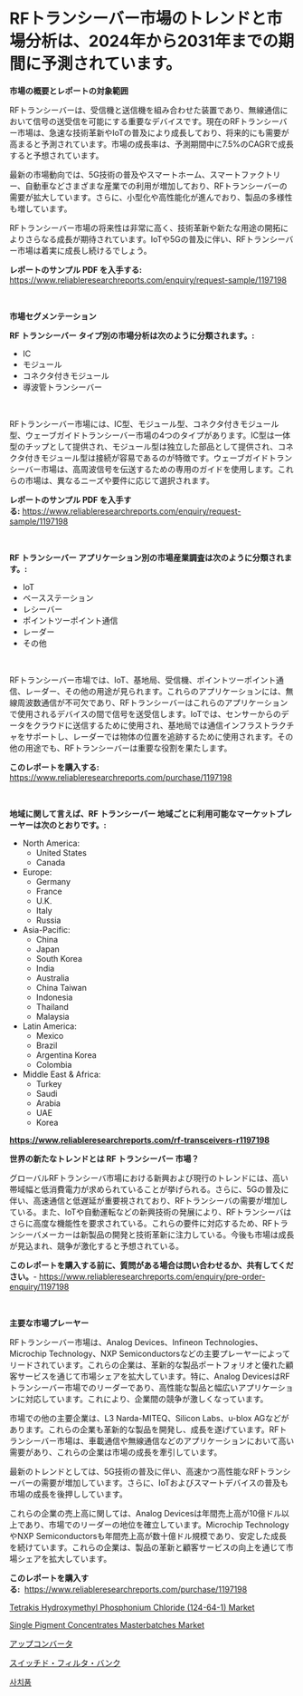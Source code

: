 <p><h1>RFトランシーバー市場のトレンドと市場分析は、2024年から2031年までの期間に予測されています。</h1></p><p><strong>市場の概要とレポートの対象範囲</strong></p>
<p><p>RFトランシーバーは、受信機と送信機を組み合わせた装置であり、無線通信において信号の送受信を可能にする重要なデバイスです。現在のRFトランシーバー市場は、急速な技術革新やIoTの普及により成長しており、将来的にも需要が高まると予測されています。市場の成長率は、予測期間中に7.5%のCAGRで成長すると予想されています。</p><p>最新の市場動向では、5G技術の普及やスマートホーム、スマートファクトリー、自動車などさまざまな産業での利用が増加しており、RFトランシーバーの需要が拡大しています。さらに、小型化や高性能化が進んでおり、製品の多様性も増しています。</p><p>RFトランシーバー市場の将来性は非常に高く、技術革新や新たな用途の開拓によりさらなる成長が期待されています。IoTや5Gの普及に伴い、RFトランシーバー市場は着実に成長し続けるでしょう。</p></p>
<p><strong>レポートのサンプル PDF を入手する:</strong> <a href="https://www.reliableresearchreports.com/enquiry/request-sample/1197198">https://www.reliableresearchreports.com/enquiry/request-sample/1197198</a></p>
<p>&nbsp;</p>
<p><strong>市場セグメンテーション</strong></p>
<p><strong>RF トランシーバー タイプ別の市場分析は次のように分類されます。:</strong></p>
<p><ul><li>IC</li><li>モジュール</li><li>コネクタ付きモジュール</li><li>導波管トランシーバー</li></ul></p>
<p>&nbsp;</p>
<p><p>RFトランシーバー市場には、IC型、モジュール型、コネクタ付きモジュール型、ウェーブガイドトランシーバー市場の4つのタイプがあります。IC型は一体型のチップとして提供され、モジュール型は独立した部品として提供され、コネクタ付きモジュール型は接続が容易であるのが特徴です。ウェーブガイドトランシーバー市場は、高周波信号を伝送するための専用のガイドを使用します。これらの市場は、異なるニーズや要件に応じて選択されます。</p></p>
<p><strong>レポートのサンプル PDF を入手する:</strong>&nbsp;<a href="https://www.reliableresearchreports.com/enquiry/request-sample/1197198">https://www.reliableresearchreports.com/enquiry/request-sample/1197198</a></p>
<p>&nbsp;</p>
<p><strong> RF トランシーバー アプリケーション別の市場産業調査は次のように分類されます。:</strong></p>
<p><ul><li>IoT</li><li>ベースステーション</li><li>レシーバー</li><li>ポイントツーポイント通信</li><li>レーダー</li><li>その他</li></ul></p>
<p>&nbsp;</p>
<p><p>RFトランシーバー市場では、IoT、基地局、受信機、ポイントツーポイント通信、レーダー、その他の用途が見られます。これらのアプリケーションには、無線周波数通信が不可欠であり、RFトランシーバーはこれらのアプリケーションで使用されるデバイスの間で信号を送受信します。IoTでは、センサーからのデータをクラウドに送信するために使用され、基地局では通信インフラストラクチャをサポートし、レーダーでは物体の位置を追跡するために使用されます。その他の用途でも、RFトランシーバーは重要な役割を果たします。</p></p>
<p><strong>このレポートを購入する:</strong>&nbsp; <a href="https://www.reliableresearchreports.com/purchase/1197198">https://www.reliableresearchreports.com/purchase/1197198</a></p>
<p>&nbsp;</p>
<p><strong>地域に関して言えば、RF トランシーバー 地域ごとに利用可能なマーケットプレーヤーは次のとおりです。:</strong></p>
<p><ul>
    <li>
        North America:
        <ul>
            <li>United States</li>
            <li>Canada</li>
        </ul>
    </li>
    <li>
        Europe:
        <ul>
            <li>Germany</li>
            <li>France</li>
            <li>U.K.</li>
            <li>Italy</li>
            <li>Russia</li>
        </ul>
    </li>
    <li>
        Asia-Pacific:
        <ul>
            <li>China</li>
            <li>Japan</li>
            <li>South Korea</li>
            <li>India</li>
            <li>Australia</li>
            <li>China Taiwan</li>
            <li>Indonesia</li>
            <li>Thailand</li>
            <li>Malaysia</li>
        </ul>
    </li>
    <li>
        Latin America:
        <ul>
            <li>Mexico</li>
            <li>Brazil</li>
            <li>Argentina Korea</li>
            <li>Colombia</li>
        </ul>
    </li>
    <li>
        Middle East & Africa:
        <ul>
            <li>Turkey</li>
            <li>Saudi</li>
            <li>Arabia</li>
            <li>UAE</li>
            <li>Korea</li>
        </ul>
    </li>
    </ul></p>
<p><strong><a href="https://www.reliableresearchreports.com/rf-transceivers-r1197198">https://www.reliableresearchreports.com/rf-transceivers-r1197198</a></strong>&nbsp;</p>
<p><strong>世界の新たなトレンドとは RF トランシーバー 市場？</strong></p>
<p><p>グローバルRFトランシーバ市場における新興および現行のトレンドには、高い帯域幅と低消費電力が求められていることが挙げられる。さらに、5Gの普及に伴い、高速通信と低遅延が重要視されており、RFトランシーバの需要が増加している。また、IoTや自動運転などの新興技術の発展により、RFトランシーバはさらに高度な機能性を要求されている。これらの要件に対応するため、RFトランシーバメーカーは新製品の開発と技術革新に注力している。今後も市場は成長が見込まれ、競争が激化すると予想されている。</p></p>
<p><strong>このレポートを購入する前に、質問がある場合は問い合わせるか、共有してください。</strong>- <a href="https://www.reliableresearchreports.com/enquiry/pre-order-enquiry/1197198">https://www.reliableresearchreports.com/enquiry/pre-order-enquiry/1197198</a></p>
<p>&nbsp;</p>
<p><strong>主要な市場プレーヤー</strong></p>
<p><p>RFトランシーバー市場は、Analog Devices、Infineon Technologies、Microchip Technology、NXP Semiconductorsなどの主要プレーヤーによってリードされています。これらの企業は、革新的な製品ポートフォリオと優れた顧客サービスを通じて市場シェアを拡大しています。特に、Analog DevicesはRFトランシーバー市場でのリーダーであり、高性能な製品と幅広いアプリケーションに対応しています。これにより、企業間の競争が激しくなっています。</p><p>市場での他の主要企業は、L3 Narda-MITEQ、Silicon Labs、u-blox AGなどがあります。これらの企業も革新的な製品を開発し、成長を遂げています。RFトランシーバー市場は、車載通信や無線通信などのアプリケーションにおいて高い需要があり、これらの企業は市場の成長を牽引しています。</p><p>最新のトレンドとしては、5G技術の普及に伴い、高速かつ高性能なRFトランシーバーの需要が増加しています。さらに、IoTおよびスマートデバイスの普及も市場の成長を後押ししています。</p><p>これらの企業の売上高に関しては、Analog Devicesは年間売上高が10億ドル以上であり、市場でのリーダーの地位を確立しています。Microchip TechnologyやNXP Semiconductorsも年間売上高が数十億ドル規模であり、安定した成長を続けています。これらの企業は、製品の革新と顧客サービスの向上を通じて市場シェアを拡大しています。</p></p>
<p><strong>このレポートを購入する:</strong>&nbsp;&nbsp;<a href="https://www.reliableresearchreports.com/purchase/1197198">https://www.reliableresearchreports.com/purchase/1197198</a></p>
<p><p><a href="https://www.linkedin.com/pulse/tetrakis-hydroxymethyl-phosphonium-chloride-124-64-1-market-research-sh3vf?trackingId=RcENamYT7nHn163St4izTg%3D%3D">Tetrakis Hydroxymethyl Phosphonium Chloride (124-64-1) Market</a></p><p><a href="https://www.linkedin.com/pulse/single-pigment-concentrates-masterbatches-market-size-furnishes-id2mf?trackingId=NgYEkUGpHWCTxdZGcPB8bw%3D%3D">Single Pigment Concentrates Masterbatches Market</a></p><p><a href="https://github.com/Calvi3ynJerde867/Market-Research-Report-List-1/blob/main/783028134599.md">アップコンバータ</a></p><p><a href="https://github.com/JacksonWiza1924/Market-Research-Report-List-1/blob/main/589254234602.md">スイッチド・フィルタ・バンク</a></p><p><a href="https://github.com/RichardLueilwitz787/Market-Research-Report-List-1/blob/main/464957520886.md">사치품</a></p></p>